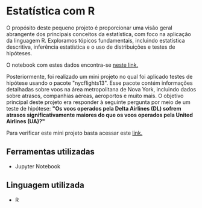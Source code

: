 # Estatística com R

O propósito deste pequeno projeto é proporcionar uma visão geral abrangente dos principais conceitos da estatística, com foco na aplicação da linguagem R. 
Exploramos tópicos fundamentais, incluindo estatística descritiva, inferência estatística e o uso de distribuições e testes de hipóteses.

O notebook com estes dados encontra-se [neste link.](https://github.com/leticiadluz/estatistica_com_R/blob/main/Resumo_Estatistica_R_Jupyter.ipynb)

Posteriormente, foi realizado um mini projeto no qual foi aplicado testes de hipótese usando o pacote "nycflights13". 
Esse pacote contém informações detalhadas sobre voos na área metropolitana de Nova York, incluindo dados sobre atrasos, companhias aéreas, aeroportos e muito mais.
O objetivo principal deste projeto era responder à seguinte pergunta por meio de um teste de hipótese: 
**"Os voos operados pela Delta Airlines (DL) sofrem atrasos significativamente maiores do que os voos operados pela United Airlines (UA)?"**

Para verificar este mini projeto basta acessar este [link.](https://github.com/leticiadluz/estatistica_com_R/blob/main/Teste_Hipotese.ipynb)

## Ferramentas utilizadas

* Jupyter Notebook

## Linguagem utilizada

* R
